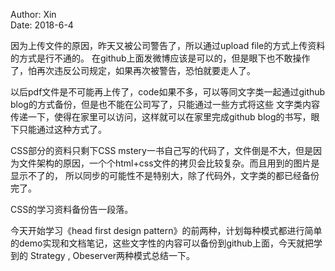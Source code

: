 Author: Xin   
Date: 2018-6-4

因为上传文件的原因，昨天又被公司警告了，所以通过upload file的方式上传资料的方式是行不通的。
在github上面发微博应该是可以的，但是眼下也不敢操作了，怕再次违反公司规定，如果再次被警告，恐怕就要走人了。
 
以后pdf文件是不可能再上传了，code如果不多，可以等同文字类一起通过github blog的方式备份，但是也不能在公司写了，只能通过一些方式将这些
文字类内容传递一下，使得在家里可以访问，这样就可以在家里完成github blog的书写，眼下只能通过这种方式了。

CSS部分的资料只剩下CSS mstery一书自己写的代码了，文件倒是不大，但是因为文件架构的原因，一个个html+css文件的拷贝会比较复杂。而且用到的图片是显示不了的，
所以同步的可能性不是特别大，除了代码外，文字类的都已经备份完了。

CSS的学习资料备份告一段落。

今天开始学习《head first design pattern》的前两种，计划每种模式都进行简单的demo实现和文档笔记，这些文字性的内容可以备份到github上面，今天就把学到的
Strategy , Obeserver两种模式总结一下。
